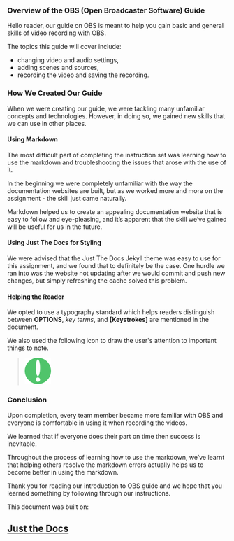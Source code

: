### Overview of the OBS (Open Broadcaster Software) Guide

Hello reader, our guide on OBS is meant to help you gain basic and general skills of video recording with OBS.

The topics this guide will cover include:

- changing video and audio settings,
- adding scenes and sources,
- recording the video and saving the recording.


### How We Created Our Guide

When we were creating our guide, we were tackling many unfamiliar concepts and technologies. However, in doing so, we gained new skills that we can use in other places.

#### Using Markdown

The most difficult part of completing the instruction set was learning how to use the markdown and troubleshooting the issues that arose with the use of it.

In the beginning we were completely unfamiliar with the way the documentation websites are built, but as we worked more and more on the assignment - the skill just came naturally.

Markdown helped us to create an appealing documentation website that is easy to follow and eye-pleasing, and it’s apparent that the skill we’ve gained will be useful for us in the future.


#### Using Just The Docs for Styling

We were advised that the Just The Docs Jekyll theme was easy to use for this assignment, and we found that to definitely be the case. One hurdle we ran into was the website not updating after we would commit and push new changes, but simply refreshing the cache solved this problem.

#### Helping the Reader

We opted to use a typography standard which helps readers distinguish between **OPTIONS**, _key terms_, and **[Keystrokes]** are mentioned in the document.

We also used the following icon to draw the user's attention to important things to note.

>![Note icon](https://github.com/alsash110/comm-2216-obs/blob/gh-pages/assets/images/note-icon.png?raw=true "Note")


### Conclusion

Upon completion, every team member became more familiar with OBS and everyone is comfortable in using it when recording the videos.

We learned that if everyone does their part on time then success is inevitable. 

Throughout the process of learning how to use the markdown, we’ve learnt that helping others resolve the markdown errors actually helps us to become better in using the markdown.

Thank you for reading our introduction to OBS guide and we hope that you learned something by following through our instructions.

This document was built on: <a href="https://github.com/pmarsceill/just-the-docs"><h2>Just the Docs</h2></a>
